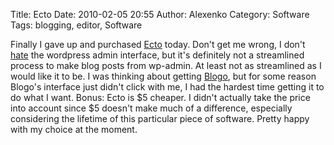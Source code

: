 Title: Ecto
Date: 2010-02-05 20:55
Author: Alexenko
Category: Software
Tags: blogging, editor, Software

Finally I gave up and purchased [Ecto][] today. Don't get me wrong, I
don't <span style="text-decoration: underline;">hate</span> the
wordpress admin interface, but it's definitely not a streamlined process
to make blog posts from wp-admin. At least not as streamlined as I would
like it to be. I was thinking about getting [Blogo][], but for some
reason Blogo's interface just didn't click with me, I had the hardest
time getting it to do what I want. Bonus: Ecto is \$5 cheaper. I didn't
actually take the price into account since \$5 doesn't make much of a
difference, especially considering the lifetime of this particular piece
of software. Pretty happy with my choice at the moment.

</p>

  [Ecto]: http://illuminex.com/ecto/ "Ecto"
  [Blogo]: http://www.drinkbrainjuice.com/blogo "Blogo"
